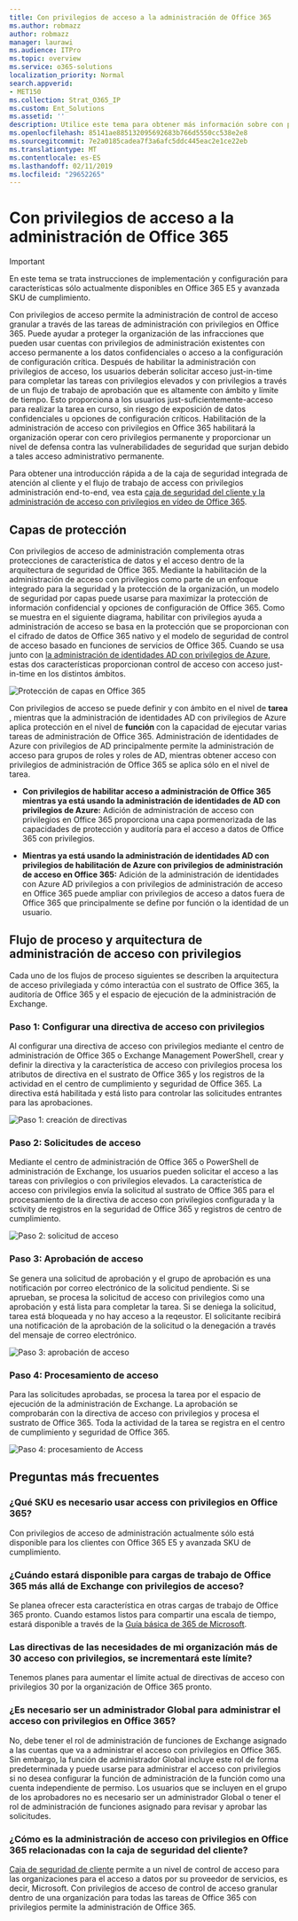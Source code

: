 ```yaml
---
title: Con privilegios de acceso a la administración de Office 365
ms.author: robmazz
author: robmazz
manager: laurawi
ms.audience: ITPro
ms.topic: overview
ms.service: o365-solutions
localization_priority: Normal
search.appverid:
- MET150
ms.collection: Strat_O365_IP
ms.custom: Ent_Solutions
ms.assetid: ''
description: Utilice este tema para obtener más información sobre con privilegios de acceso a la administración de Office 365
ms.openlocfilehash: 85141ae885132095692683b766d5550cc538e2e8
ms.sourcegitcommit: 7e2a0185cadea7f3a6afc5ddc445eac2e1ce22eb
ms.translationtype: MT
ms.contentlocale: es-ES
ms.lasthandoff: 02/11/2019
ms.locfileid: "29652265"
---
```

# <a name="privileged-access-management-in-office-365"></a>Con privilegios de acceso a la administración de Office 365

> [!IMPORTANT]
> En este tema se trata instrucciones de implementación y configuración para características sólo actualmente disponibles en Office 365 E5 y avanzada SKU de cumplimiento.

Con privilegios de acceso permite la administración de control de acceso granular a través de las tareas de administración con privilegios en Office 365. Puede ayudar a proteger la organización de las infracciones que pueden usar cuentas con privilegios de administración existentes con acceso permanente a los datos confidenciales o acceso a la configuración de configuración crítica. Después de habilitar la administración con privilegios de acceso, los usuarios deberán solicitar acceso just-in-time para completar las tareas con privilegios elevados y con privilegios a través de un flujo de trabajo de aprobación que es altamente con ámbito y límite de tiempo. Esto proporciona a los usuarios just-suficientemente-acceso para realizar la tarea en curso, sin riesgo de exposición de datos confidenciales u opciones de configuración críticos. Habilitación de la administración de acceso con privilegios en Office 365 habilitará la organización operar con cero privilegios permanente y proporcionar un nivel de defensa contra las vulnerabilidades de seguridad que surjan debido a tales acceso administrativo permanente.

Para obtener una introducción rápida a de la caja de seguridad integrada de atención al cliente y el flujo de trabajo de access con privilegios administración end-to-end, vea esta [caja de seguridad del cliente y la administración de acceso con privilegios en vídeo de Office 365](https://go.microsoft.com/fwlink/?linkid=2066800).

## <a name="layers-of-protection"></a>Capas de protección

Con privilegios de acceso de administración complementa otras protecciones de característica de datos y el acceso dentro de la arquitectura de seguridad de Office 365. Mediante la habilitación de la administración de acceso con privilegios como parte de un enfoque integrado para la seguridad y la protección de la organización, un modelo de seguridad por capas puede usarse para maximizar la protección de información confidencial y opciones de configuración de Office 365. Como se muestra en el siguiente diagrama, habilitar con privilegios ayuda a administración de acceso se basa en la protección que se proporcionan con el cifrado de datos de Office 365 nativo y el modelo de seguridad de control de acceso basado en funciones de servicios de Office 365. Cuando se usa junto con [la administración de identidades AD con privilegios de Azure](https://docs.microsoft.com/azure/active-directory/active-directory-privileged-identity-management-configure), estas dos características proporcionan control de acceso con acceso just-in-time en los distintos ámbitos.

![Protección de capas en Office 365](media/pam-layered-protection.png)

Con privilegios de acceso se puede definir y con ámbito en el nivel de **tarea** , mientras que la administración de identidades AD con privilegios de Azure aplica protección en el nivel de **función** con la capacidad de ejecutar varias tareas de administración de Office 365.  Administración de identidades de Azure con privilegios de AD principalmente permite la administración de acceso para grupos de roles y roles de AD, mientras obtener acceso con privilegios de administración de Office 365 se aplica sólo en el nivel de tarea.

- **Con privilegios de habilitar acceso a administración de Office 365 mientras ya está usando la administración de identidades de AD con privilegios de Azure:** Adición de administración de acceso con privilegios en Office 365 proporciona una capa pormenorizada de las capacidades de protección y auditoría para el acceso a datos de Office 365 con privilegios.

- **Mientras ya está usando la administración de identidades AD con privilegios de habilitación de Azure con privilegios de administración de acceso en Office 365:**  Adición de la administración de identidades con Azure AD privilegios a con privilegios de administración de acceso en Office 365 puede ampliar con privilegios de acceso a datos fuera de Office 365 que principalmente se define por función o la identidad de un usuario.  

## <a name="privileged-access-management-architecture-and-process-flow"></a>Flujo de proceso y arquitectura de administración de acceso con privilegios

Cada uno de los flujos de proceso siguientes se describen la arquitectura de acceso privilegiada y cómo interactúa con el sustrato de Office 365, la auditoría de Office 365 y el espacio de ejecución de la administración de Exchange.

### <a name="step-1-configuring-a-privileged-access-policy"></a>Paso 1: Configurar una directiva de acceso con privilegios

Al configurar una directiva de acceso con privilegios mediante el centro de administración de Office 365 o Exchange Management PowerShell, crear y definir la directiva y la característica de acceso con privilegios procesa los atributos de directiva en el sustrato de Office 365 y los registros de la actividad en el centro de cumplimiento y seguridad de Office 365. La directiva está habilitada y está listo para controlar las solicitudes entrantes para las aprobaciones.

![Paso 1: creación de directivas](media/pam-step1-policy-creation.jpg)

### <a name="step-2-access-request"></a>Paso 2: Solicitudes de acceso

Mediante el centro de administración de Office 365 o PowerShell de administración de Exchange, los usuarios pueden solicitar el acceso a las tareas con privilegios o con privilegios elevados. La característica de acceso con privilegios envía la solicitud al sustrato de Office 365 para el procesamiento de la directiva de acceso con privilegios configurada y la sctivity de registros en la seguridad de Office 365 y registros de centro de cumplimiento.

![Paso 2: solicitud de acceso](media/pam-step2-access-request.jpg)

### <a name="step-3-access-approval"></a>Paso 3: Aprobación de acceso

Se genera una solicitud de aprobación y el grupo de aprobación es una notificación por correo electrónico de la solicitud pendiente. Si se aprueban, se procesa la solicitud de acceso con privilegios como una aprobación y está lista para completar la tarea. Si se deniega la solicitud, tarea está bloqueada y no hay acceso a la reqeustor. El solicitante recibirá una notificación de la aprobación de la solicitud o la denegación a través del mensaje de correo electrónico.

![Paso 3: aprobación de acceso](media/pam-step3-access-approval.jpg)

### <a name="step-4-access-processing"></a>Paso 4: Procesamiento de acceso

Para las solicitudes aprobadas, se procesa la tarea por el espacio de ejecución de la administración de Exchange. La aprobación se comprobarán con la directiva de acceso con privilegios y procesa el sustrato de Office 365. Toda la actividad de la tarea se registra en el centro de cumplimiento y seguridad de Office 365.

![Paso 4: procesamiento de Access](media/pam-step4-access-processing.jpg)

## <a name="frequently-asked-questions"></a>Preguntas más frecuentes

### <a name="what-skus-do-i-need-to-use-privileged-access-in-office-365"></a>¿Qué SKU es necesario usar access con privilegios en Office 365?
Con privilegios de acceso de administración actualmente sólo está disponible para los clientes con Office 365 E5 y avanzada SKU de cumplimiento.

### <a name="when-will-privileged-access-be-available-for-office-365-workloads-beyond-exchange"></a>¿Cuándo estará disponible para cargas de trabajo de Office 365 más allá de Exchange con privilegios de acceso?
Se planea ofrecer esta característica en otras cargas de trabajo de Office 365 pronto. Cuando estamos listos para compartir una escala de tiempo, estará disponible a través de la [Guía básica de 365 de Microsoft](https://www.microsoft.com/microsoft-365/roadmap).

### <a name="my-organization-needs-more-than-30-privileged-access-polices-will-this-limit-be-increased"></a>Las directivas de las necesidades de mi organización más de 30 acceso con privilegios, se incrementará este límite?

Tenemos planes para aumentar el límite actual de directivas de acceso con privilegios 30 por la organización de Office 365 pronto.

### <a name="do-i-need-to-be-a-global-admin-to-manage-privileged-access-in-office-365"></a>¿Es necesario ser un administrador Global para administrar el acceso con privilegios en Office 365?
No, debe tener el rol de administración de funciones de Exchange asignado a las cuentas que va a administrar el acceso con privilegios en Office 365. Sin embargo, la función de administrador Global incluye este rol de forma predeterminada y puede usarse para administrar el acceso con privilegios si no desea configurar la función de administración de la función como una cuenta independiente de permiso. Los usuarios que se incluyen en el grupo de los aprobadores no es necesario ser un administrador Global o tener el rol de administración de funciones asignado para revisar y aprobar las solicitudes. 

### <a name="how-is-privileged-access-management-in-office-365-related-to-customer-lockbox"></a>¿Cómo es la administración de acceso con privilegios en Office 365 relacionadas con la caja de seguridad del cliente?
[Caja de seguridad de cliente](https://docs.microsoft.com/office365/admin/manage/customer-lockbox-requests) permite a un nivel de control de acceso para las organizaciones para el acceso a datos por su proveedor de servicios, es decir, Microsoft. Con privilegios de acceso de control de acceso granular dentro de una organización para todas las tareas de Office 365 con privilegios permite la administración de Office 365.
